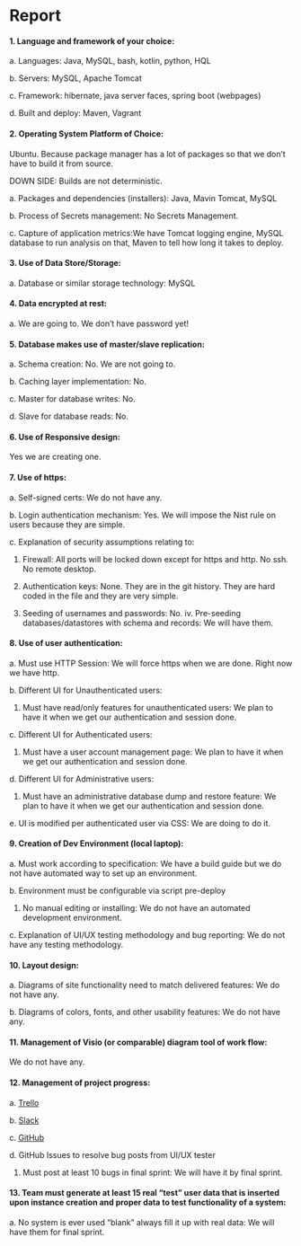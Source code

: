 # Report

#### 1. Language and framework of your choice:
a. Languages: Java, MySQL, bash, kotlin, python, HQL

b. Servers: MySQL, Apache Tomcat

c. Framework: hibernate, java server faces, spring boot (webpages)

d. Built and deploy: Maven, Vagrant

#### 2. Operating System Platform of Choice:
Ubuntu. Because package manager has a lot of packages so that we don’t have to build it from source.

DOWN SIDE: Builds are not deterministic.

a. Packages and dependencies (installers): Java, Mavin Tomcat, MySQL

b. Process of Secrets management: No Secrets Management.

c. Capture of application metrics:We have Tomcat logging engine, MySQL database to run analysis on that, Maven to tell how long it takes to deploy.

#### 3. Use of Data Store/Storage:
a. Database or similar storage technology: MySQL

#### 4. Data encrypted at rest:
a. We are going to. We don’t have password yet!

#### 5. Database makes use of master/slave replication:
a. Schema creation: No. We are not going to.

b. Caching layer implementation: No.

c. Master for database writes: No.

d. Slave for database reads: No.

#### 6. Use of Responsive design:
Yes we are creating one.

#### 7. Use of https:
a. Self-signed certs: We do not have any.

b. Login authentication mechanism: Yes. We will impose the Nist rule on users because they are simple.

c. Explanation of security assumptions relating to:

  1. Firewall: All ports will be locked down except for https and http. No ssh. No remote desktop.

  2. Authentication keys: None. They are in the git history. They are hard coded in the file and they are very simple.

  3. Seeding of usernames and passwords: No.
iv. Pre-seeding databases/datastores with schema and records: We will have them.

#### 8. Use of user authentication:
a. Must use HTTP Session: We will force https when we are done. Right now we have http.

b. Different UI for Unauthenticated users:

  1. Must have read/only features for unauthenticated users: We plan to have it when we get our authentication and session done.

c. Different UI for Authenticated users:

  1. Must have a user account management page: We plan to have it when we get our authentication and session done.

d. Different UI for Administrative users:

  1. Must have an administrative database dump and restore feature: We plan to have it when we get our authentication and session done.

e. UI is modified per authenticated user via CSS: We are doing to do it.

#### 9. Creation of Dev Environment (local laptop):
a. Must work according to specification: We have a build guide but we do not have automated way to set up an environment.

b. Environment must be configurable via script pre-deploy

  1. No manual editing or installing: We do not have an automated development environment.

c. Explanation of UI/UX testing methodology and bug reporting: We do not have any testing methodology.

#### 10. Layout design:
a. Diagrams of site functionality need to match delivered features: We do not have any.

b. Diagrams of colors, fonts, and other usability features: We do not have any.

#### 11. Management of Visio (or comparable) diagram tool of work flow:
We do not have any.

#### 12. Management of project progress:
a. [Trello](https://trello.com/b/03OdRjtq/2019-team-07f)

b. [Slack](https://itmt-430-group.slack.com)

c. [GitHub](https://github.com/illinoistech-itm/2019-team-07f)

d. GitHub Issues to resolve bug posts from UI/UX tester

  1. Must post at least 10 bugs in final sprint: We will have it by final sprint.

#### 13. Team must generate at least 15 real “test” user data that is inserted upon instance creation and proper data to test functionality of a system:
a. No system is ever used “blank” always fill it up with real data: We will have them for final sprint.
